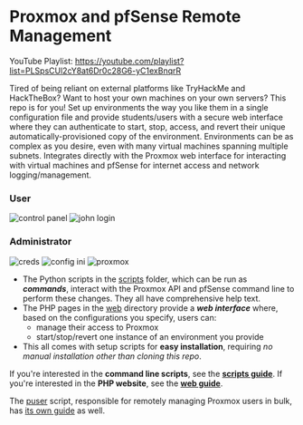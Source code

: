 # Proxmox and pfSense Remote Management
YouTube Playlist: https://youtube.com/playlist?list=PLSpsCUl2cY8at6Dr0c28G6-yC1exBnqrR

Tired of being reliant on external platforms like TryHackMe and HackTheBox? Want to host your own machines on your own servers? This repo is for you! Set up environments the way you like them in a single configuration file and provide students/users with a secure web interface where they can authenticate to start, stop, access, and revert their unique automatically-provisioned copy of the environment. Environments can be as complex as you desire, even with many virtual machines spanning multiple subnets. Integrates directly with the Proxmox web interface for interacting with virtual machines and pfSense for internet access and network logging/management.

### User
![control panel](https://github.com/RedefiningReality/Proxmox-Remote-Management/assets/9508666/d3ba7d12-7851-4d53-9a52-8943e21b64db)
![john login](https://github.com/RedefiningReality/Proxmox-Remote-Management/assets/9508666/e3ea2c3e-a29b-4e7d-b525-b8756ea081e5)

### Administrator
![creds](https://github.com/RedefiningReality/Proxmox-Remote-Management/assets/9508666/c579e9ed-0935-4a34-b4ec-717939e3b974)
![config ini](https://github.com/RedefiningReality/Proxmox-Remote-Management/assets/9508666/5376b85d-c563-4adb-876f-44fac48ee0b9)
![proxmox](https://github.com/RedefiningReality/Proxmox-Remote-Management/assets/9508666/b2b1208e-7b66-4e15-bed6-c038f86b05a2)

- The Python scripts in the [scripts](scripts/) folder, which can be run as ***commands***, interact with the Proxmox API and pfSense command line to perform these changes. They all have comprehensive help text.
- The PHP pages in the [web](web/) directory provide a ***web interface*** where, based on the configurations you specify, users can:
  - manage their access to Proxmox
  - start/stop/revert one instance of an environment you provide
- This all comes with setup scripts for **easy installation**, requiring *no manual installation other than cloning this repo*.

If you're interested in the **command line scripts**, see the **[scripts guide](Scripts.md)**.
If you're interested in the **PHP website**, see the **[web guide](Web.md)**.

The [puser](scripts/puser.py) script, responsible for remotely managing Proxmox users in bulk, has [its own guide](Proxmox%20User%20(PUser)%20Script%20Guide.md) as well.
